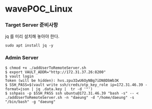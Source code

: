 # wavePOC_Linux

### Target Server 준비사항

jq 를 미리 설치해 놓아야 한다.

```console
sudo apt install jq -y
```

### Admin Server

```console
$ chmod +x ./addUserToRemoteServer.sh
$ export VAULT_ADDR="http://172.31.37.26:8200"
$ vault login
Token (will be hidden): hvs.zpu3IwU6OyNBg7iDN8DbWb3K
$ SSH_PASS=$(vault write ssh/creds/otp_key_role ip=172.31.46.39 -format=json | jq .data.key |  tr -d '"') 
$ sshpass -p $SSH_PASS ssh ubuntu@172.31.46.39 "bash -s" -- < ./addUserToRemoteServer.sh -n "daeung" -d "/home/daeung" -s "/bin/bash" -g "daeung"
```
 
